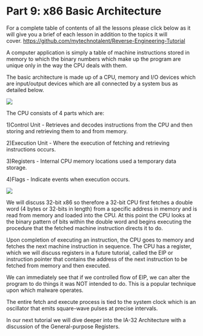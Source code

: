 # Part 9: x86 Basic Architecture

For a complete table of contents of all the lessons please click below as it will give you a brief of each lesson in addition to the topics it will cover.&nbsp;https://github.com/mytechnotalent/Reverse-Engineering-Tutorial

A computer application is simply a table of machine instructions stored in memory to which the binary numbers which make up the program are unique only in the way the CPU deals with them.

The basic architecture is made up of a CPU, memory and I/O devices which are input/output devices which are all connected by a system bus as detailed below.

<div class="slate-resizable-image-embed slate-image-embed__resize-full-width"><img src="https://media-exp1.licdn.com/dms/image/C4E12AQF3eMuHKlz-GA/article-inline_image-shrink_1000_1488/0/1520249055678?e=1614211200&amp;v=beta&amp;t=s9E08qhObFSKcPCiAdvn2FqVKynwUa--2Q7LMULRLjI"/></div>

The CPU consists of 4 parts which are:

1)Control Unit - Retrieves and decodes instructions from the CPU and then storing and retrieving them to and from memory.

2)Execution Unit - Where the execution of fetching and retrieving instructions occurs.

3)Registers - Internal CPU memory locations used a temporary data storage.

4)Flags - Indicate events when execution occurs.

<div class="slate-resizable-image-embed slate-image-embed__resize-full-width"><img src="https://media-exp1.licdn.com/dms/image/C4E12AQG_83vM3joGHw/article-inline_image-shrink_1000_1488/0/1520178351635?e=1614211200&amp;v=beta&amp;t=gf3dM8IXHTtDXRReTffZTcapRrItVMOpaEkrorcAwtc"/></div>

We will discuss 32-bit x86 so therefore a 32-bit CPU first fetches a double word (4 bytes or 32-bits in length) from a specific address in memory and is read from memory and loaded into the CPU. At this point the CPU looks at the binary pattern of bits within the double word and begins executing the procedure that the fetched machine instruction directs it to do.

Upon completion of executing an instruction, the CPU goes to memory and fetches the next machine instruction in sequence. The CPU has a register, which we will discuss registers in a future tutorial, called the EIP or instruction pointer that contains the address of the next instruction to be fetched from memory and then executed.

We can immediately see that if we controlled flow of EIP, we can alter the program to do things it was NOT intended to do. This is a popular technique upon which malware operates.

The entire fetch and execute process is tied to the system clock which is an oscillator that emits square-wave pulses at precise intervals.

In our next tutorial we will dive deeper into the IA-32 Architecture with a discussion of the General-purpose Registers.